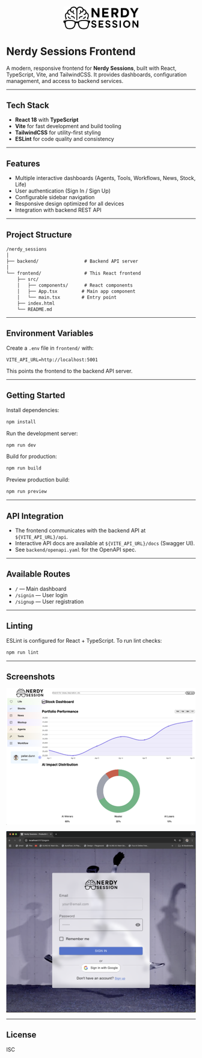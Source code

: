 <p align="center">
  <img src="src/assets/nerdy_sessions.svg" alt="Nerdy Sessions Logo" width="200"/>
</p>

# Nerdy Sessions Frontend

A modern, responsive frontend for **Nerdy Sessions**, built with React, TypeScript, Vite, and TailwindCSS. It provides dashboards, configuration management, and access to backend services.

---

## Tech Stack

- **React 18** with **TypeScript**
- **Vite** for fast development and build tooling
- **TailwindCSS** for utility-first styling
- **ESLint** for code quality and consistency

---

## Features

- Multiple interactive dashboards (Agents, Tools, Workflows, News, Stock, Life)
- User authentication (Sign In / Sign Up)
- Configurable sidebar navigation
- Responsive design optimized for all devices
- Integration with backend REST API

---

## Project Structure

```
/nerdy_sessions
│
├── backend/                 # Backend API server
│
└── frontend/                # This React frontend
    ├── src/
    │   ├── components/      # React components
    │   ├── App.tsx         # Main app component
    │   └── main.tsx        # Entry point
    ├── index.html
    └── README.md
```

---

## Environment Variables

Create a `.env` file in `frontend/` with:

```
VITE_API_URL=http://localhost:5001
```

This points the frontend to the backend API server.

---

## Getting Started

Install dependencies:

```bash
npm install
```

Run the development server:

```bash
npm run dev
```

Build for production:

```bash
npm run build
```

Preview production build:

```bash
npm run preview
```

---

## API Integration

- The frontend communicates with the backend API at `${VITE_API_URL}/api`.
- Interactive API docs are available at `${VITE_API_URL}/docs` (Swagger UI).
- See `backend/openapi.yaml` for the OpenAPI spec.

---

## Available Routes

- `/` — Main dashboard
- `/signin` — User login
- `/signup` — User registration

---

## Linting

ESLint is configured for React + TypeScript. To run lint checks:

```bash
npm run lint
```

---

## Screenshots

![App](src/assets/images/App.png)

![Sign In](src/assets/images/SignIn.png)

---

## License

ISC
